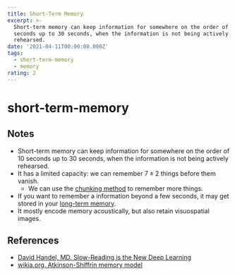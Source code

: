 ```yaml
---
title: Short-Term Memory
excerpt: >-
  Short-term memory can keep information for somewhere on the order of 10
  seconds up to 30 seconds, when the information is not being actively
  rehearsed.
date: '2021-04-11T00:00:00.000Z'
tags:
  - short-term-memory
  - memory
rating: 2
---
```


# short-term-memory

## Notes

* Short-term memory can keep information for somewhere on the order of 10 seconds up to 30 seconds, when the information is not being actively rehearsed.
* It has a limited capacity: we can remember $7 \pm 2$ things before them vanish.
  * We can use the [chunking method](https://github.com/arantespp/arantespp.com/tree/b6972d031c3b14786c74e4cbe8941b4cc5f36c0f/zettelkasten/chunking-and-memory/README.md) to remember more things.
* If you want to remember a information beyond a few seconds, it may get stored in your [long-term memory](https://github.com/arantespp/arantespp.com/tree/b6972d031c3b14786c74e4cbe8941b4cc5f36c0f/zettelkasten/long-term-memory/README.md).
* It mostly encode memory acoustically, but also retain visuospatial images.

## References

* [David Handel, MD. Slow-Reading is the New Deep Learning](https://betterhumans.pub/slow-reading-is-the-new-deep-learning-452f179c0289)
* [wikia.org. Atkinson-Shiffrin memory model](https://psychology.wikia.org/wiki/Atkinson-Shiffrin_memory_model)

